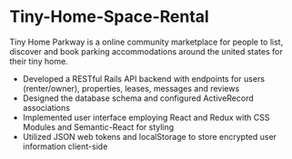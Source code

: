 # Tiny-Home-Space-Rental
Tiny Home Parkway is a online community marketplace for people to list, discover and book parking accommodations around the united states for their tiny home. 
+ Developed a RESTful Rails API backend with endpoints for users (renter/owner), properties, leases, messages and reviews
+ Designed the database schema and configured ActiveRecord associations
+ Implemented user interface employing React and Redux with CSS Modules and Semantic-React for styling
+ Utilized JSON web tokens and localStorage to store encrypted user information client-side
